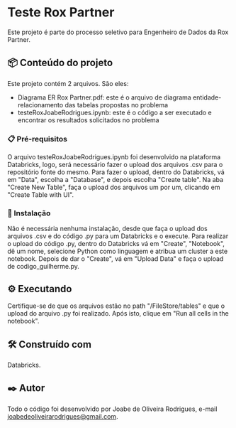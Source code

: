 # Teste Rox Partner

Este projeto é parte do processo seletivo para Engenheiro de Dados da Rox Partner.


## 📦 Conteúdo do projeto

Este projeto contém 2 arquivos. São eles:
- Diagrama ER Rox Partner.pdf: este é o arquivo de diagrama entidade-relacionamento das tabelas propostas no problema
- testeRoxJoabeRodrigues.ipynb: este é o código a ser executado e encontrar os resultados solicitados no problema


### 📋 Pré-requisitos

O arquivo testeRoxJoabeRodrigues.ipynb foi desenvolvido na plataforma Databricks, logo, será necessário fazer o upload dos arquivos .csv para o repositório fonte do mesmo.
Para fazer o upload, dentro do Databricks, vá em "Data", escolha a "Database", e depois escolha "Create table". Na aba "Create New Table", faça o upload dos arquivos um por um, clicando em "Create Table with UI".


### 🔧 Instalação

Não é necessária nenhuma instalação, desde que faça o upload dos arquivos .csv e do código .py para um Databricks e o execute.
Para realizar o upload do código .py, dentro do Databricks vá em "Create", "Notebook", dê um nome, selecione Python como linguagem e atribua um cluster a este notebook. Depois de dar o "Create", vá em "Upload Data" e faça o upload de codigo_guilherme.py.


## ⚙️ Executando

Certifique-se de que os arquivos estão no path "/FileStore/tables" e que o upload do arquivo .py foi realizado. Após isto, clique em "Run all cells in the notebook".


## 🛠️ Construído com

Databricks.


## ✒️ Autor

Todo o código foi desenvolvido por Joabe de Oliveira Rodrigues, e-mail joabedeoliveirarodrigues@gmail.com.
